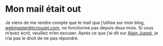 # Mon mail était out

Je viens de me rendre compte que le mail que j’utilise sur mon blog, webmaster@tcrouzet.com, ne fonctionne pas depuis deux mois. Si vous m’avez écrit, veuillez m’en excuser. Après ce que j’ai dit sur [Alain Juppé](https://tcrouzet.com/2006/03/01/jupp-vs-chaitin/), je n’ai pas le droit de ne pas répondre.